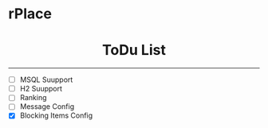 # rPlace
<div align="center">
<h1>ToDu List </h1>
<hr>
</div>

- [ ] MSQL Suupport
- [ ] H2 Suupport
- [ ] Ranking
- [ ] Message Config
- [x] Blocking Items Config
